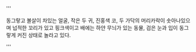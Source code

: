 
'''

동그랗고 볼살이 차있는 얼굴, 작은 두 귀, 진홍색 코,
두 가닥의 머리카락이 솟아나있으며
넙적한 꼬리가 있고 핑크색이고 배에는 하얀 무늬가 있는 동물,
검은 눈과 입이 동그랗게 커진 상태로 놀라고 있다.

'''
